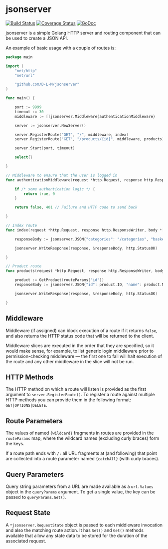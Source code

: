 # jsonserver

[![Build Status](https://travis-ci.org/D-L-M/jsonserver.svg?branch=master)](https://travis-ci.org/D-L-M/jsonserver) [![Coverage Status](https://coveralls.io/repos/github/D-L-M/jsonserver/badge.svg?branch=master)](https://coveralls.io/github/D-L-M/jsonserver?branch=master) [![GoDoc](https://godoc.org/github.com/D-L-M/jsonserver?status.svg)](https://godoc.org/github.com/D-L-M/jsonserver)

jsonserver is a simple Golang HTTP server and routing component that can be used to create a JSON API.

An example of basic usage with a couple of routes is:

```go
package main

import (
    "net/http"
    "net/url"

    "github.com/D-L-M/jsonserver"
)

func main() {

    port := 9999
    timeout := 30
    middleware := []jsonserver.Middleware{authenticationMiddleware}

    server := jsonserver.NewServer()

    server.RegisterRoute("GET", "/", middleware, index)
    server.RegisterRoute("GET", "/products/{id}", middleware, products)

    server.Start(port, timeout)

    select{}

}

// Middleware to ensure that the user is logged in
func authenticationMiddleware(request *http.Request, response http.ResponseWriter, body *[]byte, queryParams url.Values, routeParams jsonserver.RouteParams, state *jsonserver.RequestState) (bool, int) {

    if /* some authentication logic */ {
        return true, 0
    }

    return false, 401 // Failure and HTTP code to send back

}

// Index route
func index(request *http.Request, response http.ResponseWriter, body *[]byte, queryParams url.Values, routeParams jsonserver.RouteParams, state *jsonserver.RequestState) {

    responseBody := jsonserver.JSON{"categories": "/categories", "basket": "/shopping-basket", "logout": "/log-out"}

    jsonserver.WriteResponse(response, &responseBody, http.StatusOK)

}

// Product route
func products(request *http.Request, response http.ResponseWriter, body *[]byte, queryParams url.Values, routeParams jsonserver.RouteParams, state *jsonserver.RequestState) {

    product := GetProduct(routeParams["id"])
    responseBody := jsonserver.JSON{"id": product.ID, "name": product.Name, "price": product.Price}

    jsonserver.WriteResponse(response, &responseBody, http.StatusOK)

}
```

## Middleware

Middleware (if assigned) can block execution of a route if it returns `false`, and also returns the HTTP status code that will be returned to the client.

Middleware slices are executed in the order that they are specified, so it would make sense, for example, to list generic login middleware prior to permission-checking middleware — the first one to fail will halt execution of the route and any other middleware in the slice will not be run.

## HTTP Methods

The HTTP method on which a route will listen is provided as the first argument to `server.RegisterRoute()`. To register a route against multiple HTTP methods you can provide them in the following format: `GET|OPTIONS|DELETE`.

## Route Parameters

The values of named `{wildcard}` fragments in routes are provided in the `routeParams` map, where the wildcard names (excluding curly braces) form the keys.

If a route path ends with `/:` all URL fragments at (and following) that point are collected into a route parameter named `{catchAll}` (with curly braces).

## Query Parameters

Query string parameters from a URL are made available as a `url.Values` object in the `queryParams` argument. To get a single value, the key can be passed to `queryParams.Get()`.

## Request State

A `*jsonserver.RequestState` object is passed to each middleware invocation and also the matching route action. It has `Set()` and `Get()` methods available that allow any state data to be stored for the duration of the associated request.